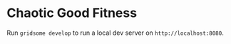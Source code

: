 # Chaotic Good Fitness

Run `gridsome develop` to run a local dev server on `http://localhost:8080`.
